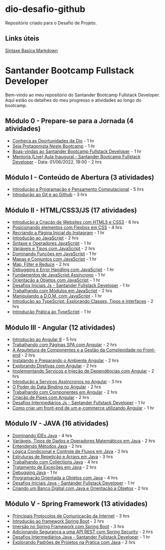 # dio-desafio-github

Repositório criado para o Desafio de Projeto.


## Links úteis
[Sintaxe Basica Markdown](https://www.markdownguide.org/basic-syntax)


# Santander Bootcamp Fullstack Developer

Bem-vindo ao meu repositório do Santander Bootcamp Fullstack Developer. Aqui estão os detalhes do meu progresso e atividades ao longo do bootcamp.

## Módulo 0 - Prepare-se para a Jornada (4 atividades)

- [Conheça as Oportunidades da Dio](Modulo0/Conheca-as-Oportunidades-da-Dio.md) - 1 hr
- [Seja Protagonista Neste Bootcamp](Modulo0/Seja-Protagonista-Neste-Bootcamp.md) - 1 hr
- [Boas-vindas ao Santander Bootcamp Fullstack Developer](Modulo0/Boas-vindas.md) - 1 hr
- [Mentoria (Live) Aula Inaugural - Santander Bootcamp Fullstack Developer](Modulo0/Mentoria-Aula-Inaugural.md) - Data: 01/06/2022, 19:00 - 2 hrs

## Módulo I - Conteúdo de Abertura (3 atividades)

- [Introdução a Programação e Pensamento Computacional](ModuloI/Introducao-a-Programacao.md) - 5 hrs
- [Introdução ao Git e ao Github](ModuloI/Introducao-ao-Git-e-Github.md) - 3 hrs

## Módulo II - HTML/CSS3/JS (17 atividades)

- [Introdução a Criação de Websites com HTML5 e CSS3](ModuloII/Introducao-a-Criacao-de-Websites.md) - 6 hrs
- [Posicionando elementos com Flexbox em CSS](ModuloII/Posicionando-elementos-com-Flexbox.md) - 4 hrs
- [Recriando a Página Inicial do Instagram](ModuloII/Recriando-a-Pagina-Inicial-do-Instagram.md) - 1 hr
- [Introdução ao JavaScript](ModuloII/Introducao-ao-JavaScript.md) - 2 hrs
- [Sintaxe e Operadores JavaScript](ModuloII/Sintaxe-e-Operadores-JavaScript.md) - 1 hr
- [Variáveis e Tipos com JavaScript](ModuloII/Variaveis-e-Tipos-com-JavaScript.md) - 2 hrs
- [Dominando Funções em JavaScript](ModuloII/Dominando-Funcoes-em-JavaScript.md) - 1 hr
- [Mapas e Conjuntos com JavaScript](ModuloII/Mapas-e-Conjuntos-com-JavaScript.md) - 1 hr
- [Map, Filter e Reduce](ModuloII/Map-Filter-e-Reduce.md) - 2 hrs
- [Debugging e Error Handling com JavaScript](ModuloII/Debugging-e-Error-Handling.md) - 1 hr
- [Fundamentos de JavaScript Assíncrono](ModuloII/Fundamentos-de-JavaScript-Assincrono.md) - 1 hr
- [Orientação a Objetos com JavaScript](ModuloII/Orientacao-a-Objetos-com-JavaScript.md) - 1 hr
- [Desafios Iniciais Js - Santander Fullstack Developer](ModuloII/Desafios-Iniciais-Js.md) - 1 hr
- [Trabalhando com Módulos em JavaScript](ModuloII/Trabalhando-com-Modulos-em-JavaScript.md) - 2 hrs
- [Manipulando a D.O.M. com JavaScript](ModuloII/Manipulando-a-DOM-com-JavaScript.md) - 1 hr
- [Introdução ao TypeScript: Explorando Classes, Tipos e Interfaces](ModuloII/Introducao-ao-TypeScript.md) - 2 hrs
- [Introdução Prática ao TypeScript](ModuloII/Introducao-Pratica-ao-TypeScript.md) - 1 hr

## Módulo III - Angular (12 atividades)

- [Introdução ao Angular 8](ModuloIII/Introducao-ao-Angular-8.md) - 5 hrs
- [Trabalhando com Páginas SPA com Angular](ModuloIII/Trabalhando-com-Paginas-SPA-com-Angular.md) - 2 hrs
- [A Arquitetura de Componentes e a Gestão da Complexidade no Front-end](ModuloIII/Arquitetura-de-Componentes-e-Gestao-da-Complexidade.md) - 2 hrs
- [Instalando e Preparando o Ambiente Angular](ModuloIII/Instalando-e-Preparando-o-Ambiente-Angular.md) - 2 hrs
- [Explorando Diretivas com Angular](ModuloIII/Explorando-Diretivas-com-Angular.md) - 2 hrs
- [Implementando Serviços e Injeção de Dependências com Angular](ModuloIII/Implementando-Servicos-e-Injecao-de-Dependencias.md) - 2 hrs
- [Introdução a Serviços Assíncronos no Angular](ModuloIII/Introducao-a-Servicos-Assincronos-no-Angular.md) - 3 hrs
- [O Poder do Data Binding no Angular](ModuloIII/O-Poder-do-Data-Binding-no-Angular.md) - 2 hrs
- [Trabalhando com Componentes em Angular](ModuloIII/Trabalhando-com-Componentes-em-Angular.md) - 2 hrs
- [Criação de Pipes com Angular](ModuloIII/Criacao-de-Pipes-com-Angular.md) - 2 hrs
- [Desafios Intermediários Js - Santander Fullstack Developer](ModuloIII/Desafios-Intermediarios-Js.md) - 1 hr
- [Como criar um front-end de um e-commerce utilizando Angular](ModuloIII/Criacao-de-Front-end-de-um-E-commerce-com-Angular.md) - 1 hr

## Módulo IV - JAVA (16 atividades)

- [Dominando IDEs Java](ModuloIV/Dominando-IDEs-Java.md) - 4 hrs
- [Variáveis, Tipos de Dados e Operadores Matemáticos em Java](ModuloIV/Variaveis-Tipos-de-Dados-e-Operadores-Matematicos-em-Java.md) - 2 hrs
- [Entendendo Métodos Java](ModuloIV/Entendendo-Metodos-Java.md) - 2 hrs
- [Lógica Condicional e Controle de Fluxos em Java](ModuloIV/Logica-Condicional-e-Controle-de-Fluxos-em-Java.md) - 2 hrs
- [Estruturas de Repetição e Arrays em Java](ModuloIV/Estruturas-de-Repeticao-e-Arrays-em-Java.md) - 3 hrs
- [Trabalhando com Collections Java](ModuloIV/Trabalhando-com-Collections-Java.md) - 4 hrs
- [Tratamento de Exceções em Java](ModuloIV/Tratamento-de-Excecoes-em-Java.md) - 2 hrs
- [Debugging Java](ModuloIV/Debugging-Java.md) - 1 hr
- [Programação Orientada a Objetos com Java](ModuloIV/Programacao-Orientada-a-Objetos-com-Java.md) - 4 hrs
- [Desafios Iniciais Java - Santander Fullstack Developer](ModuloIV/Desafios-Iniciais-Java.md) - 1 hr
- [Criando um Banco Digital com Java e Orientação a Objetos](ModuloIV/Criacao-de-Banco-Digital-com-Java-e-Orientacao-a-Objetos.md) - 2 hrs

## Módulo V - Spring Framework (13 atividades)

- [Principais Protocolos de Comunicação da Internet](ModuloV/Principais-Protocolos-de-Comunicacao-da-Internet.md) - 3 hrs
- [Introdução ao framework Spring Boot](ModuloV/Introducao-ao-Spring-Boot.md) - 2 hrs
- [Imersão no Spring Framework com Spring Boot](ModuloV/Imersao-no-Spring-Framework-com-Spring-Boot.md) - 3 hrs
- [Adicionando Segurança a uma API REST com Spring Security](ModuloV/Adicionando-Seguranca-a-uma-API-REST-com-Spring-Security.md) - 2 hrs
- [Desafios Intermediários Java - Santander Fullstack Developer](ModuloV/Desafios-Intermediarios-Java.md) - 1 hr
- [Explorando Padrões de Projetos na Prática com Java](ModuloV/Explorando-Padroes-de-Projetos-na-Pratica-com-Java.md) - 2 hrs








  




